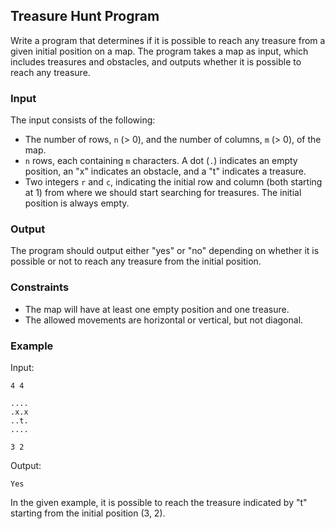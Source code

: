 ## Treasure Hunt Program

Write a program that determines if it is possible to reach any treasure from a given initial position on a map. The program takes a map as input, which includes treasures and obstacles, and outputs whether it is possible to reach any treasure.

### Input

The input consists of the following:

- The number of rows, `n` (> 0), and the number of columns, `m` (> 0), of the map.
- `n` rows, each containing `m` characters. A dot (`.`) indicates an empty position, an "x" indicates an obstacle, and a "t" indicates a treasure.
- Two integers `r` and `c`, indicating the initial row and column (both starting at 1) from where we should start searching for treasures. The initial position is always empty.

### Output

The program should output either "yes" or "no" depending on whether it is possible or not to reach any treasure from the initial position.

### Constraints

- The map will have at least one empty position and one treasure.
- The allowed movements are horizontal or vertical, but not diagonal.

### Example

Input:
```
4 4

....
.x.x
..t.
....

3 2
```
Output:
```
Yes
```
In the given example, it is possible to reach the treasure indicated by "t" starting from the initial position (3, 2).
